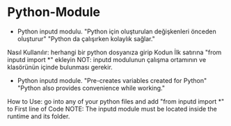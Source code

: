 # Python-Module

* Python inputd modulu.
"Python için oluşturulan değişkenleri önceden oluşturur"
"Python da çalışırken kolaylık sağlar."

Nasıl Kullanılır: herhangi bir python dosyanıza girip Kodun İlk satırına "from inputd import *" ekleyin
NOT: inputd modulunun çalışma ortamının ve klasörünün içinde bulunması gerekir.

* Python inputd module.
"Pre-creates variables created for Python"
"Python also provides convenience while working."

How to Use: go into any of your python files and add "from inputd import *" to First line of Code
NOTE: The inputd module must be located inside the runtime and its folder.
